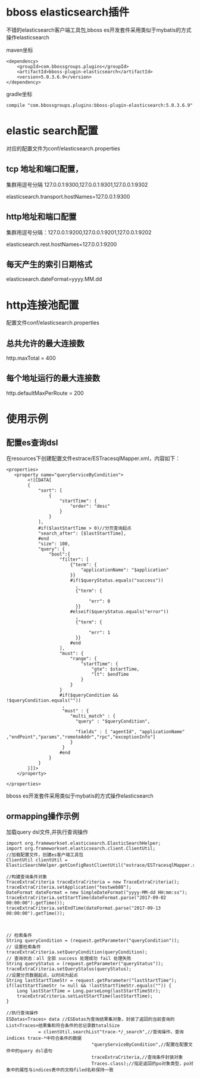 # bboss elasticsearch插件
不错的elasticsearch客户端工具包,bboss es开发套件采用类似于mybatis的方式操作elasticsearch

maven坐标
```
<dependency>
    <groupId>com.bbossgroups.plugins</groupId>
    <artifactId>bboss-plugin-elasticsearch</artifactId>
    <version>5.0.3.6.9</version>
</dependency>
```
gradle坐标
```
compile "com.bbossgroups.plugins:bboss-plugin-elasticsearch:5.0.3.6.9"
```
# elastic search配置
对应的配置文件为conf/elasticsearch.properties

## tcp 地址和端口配置，
集群用逗号分隔
127.0.0.1:9300,127.0.0.1:9301,127.0.0.1:9302

elasticsearch.transport.hostNames=127.0.0.1:9300

## http地址和端口配置
集群用逗号分隔：127.0.0.1:9200,127.0.0.1:9201,127.0.0.1:9202

elasticsearch.rest.hostNames=127.0.0.1:9200

## 每天产生的索引日期格式
elasticsearch.dateFormat=yyyy.MM.dd

# http连接池配置
配置文件conf/elasticsearch.properties

## 总共允许的最大连接数
http.maxTotal = 400

## 每个地址运行的最大连接数
http.defaultMaxPerRoute = 200

# 使用示例

## 配置es查询dsl
在resources下创建配置文件estrace/ESTracesqlMapper.xml，内容如下：
```
<properties>
   <property name="queryServiceByCondition">
        <![CDATA[
        {
            "sort": [
                {
                    "startTime": {
                        "order": "desc"
                    }
                }
            ],
            #if($lastStartTime > 0)//分页查询起点
            "search_after": [$lastStartTime],
            #end
            "size": 100,
            "query": {
                "bool":{
                    "filter": [
                        {"term": {
                            "applicationName": "$application"
                        }}
                        #if($queryStatus.equals("success"))
                          ,
                          {"term": {

                               "err": 0
                          }}
                        #elseif($queryStatus.equals("error"))
                          ,
                          {"term": {

                               "err": 1
                          }}
                        #end
                    ],
                    "must": {
                        "range": {
                            "startTime": {
                                "gte": $startTime,
                                "lt": $endTime
                            }
                        }
                    }
                    #if($queryCondition && !$queryCondition.equals(""))
                     ,
                     "must" : {
                        "multi_match" : {
                          "query" : "$queryCondition",

                          "fields" : [ "agentId", "applicationName" ,"endPoint","params","remoteAddr","rpc","exceptionInfo"]
                        }
                     }
                    #end
                }
            }
        }]]>
    </property>

</properties>
```
bboss es开发套件采用类似于mybatis的方式操作elasticsearch

## ormapping操作示例
加载query dsl文件,并执行查询操作

```
import org.frameworkset.elasticsearch.ElasticSearchHelper;
import org.frameworkset.elasticsearch.client.ClientUtil;
//加载配置文件，创建es客户端工具包
ClientUtil clientUtil = ElasticSearchHelper.getConfigRestClientUtil("estrace/ESTracesqlMapper.xml");

//构建查询条件对象
TraceExtraCriteria traceExtraCriteria = new TraceExtraCriteria();
traceExtraCriteria.setApplication("testweb88");
DateFormat dateFormat = new SimpleDateFormat("yyyy-MM-dd HH:mm:ss");
traceExtraCriteria.setStartTime(dateFormat.parse("2017-09-02 00:00:00").getTime());
traceExtraCriteria.setEndTime(dateFormat.parse("2017-09-13 00:00:00").getTime());



// 检索条件
String queryCondition = (request.getParameter("queryCondition"));
// 设置检索条件
traceExtraCriteria.setQueryCondition(queryCondition);
// 查询状态：all 全部 success 处理成功 fail 处理失败
String queryStatus = (request.getParameter("queryStatus"));
traceExtraCriteria.setQueryStatus(queryStatus);
//设置分页数据起点，以时间为起点
String lastStartTimeStr = request.getParameter("lastStartTime");
if(lastStartTimeStr != null && !lastStartTimeStr.equals("")) {
	Long lastStartTime = Long.parseLong(lastStartTimeStr);
	traceExtraCriteria.setLastStartTime(lastStartTime);
}

//执行查询操作
ESDatas<Traces> data //ESDatas为查询结果集对象，封装了返回的当前查询的List<Traces>结果集和符合条件的总记录数totalSize
			= clientUtil.searchList"trace-*/_search",//查询操作，查询indices trace-*中符合条件的数据
								"queryServiceByCondition",//配置在配置文件中的query dsl语句
								traceExtraCriteria,//查询条件封装对象
								Traces.class);//指定返回的po对象类型，po对象中的属性与indices表中的文档filed名称保持一致

```

